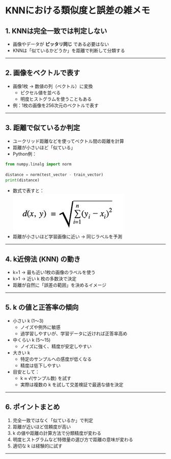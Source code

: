 # KNNにおける類似度と誤差の雑メモ

## 1. KNNは完全一致では判定しない
- 画像やデータが **ピッタリ同じ** である必要はない
- KNNは「似ているかどうか」を距離で判断して分類する

---

## 2. 画像をベクトルで表す
- 画像1枚 → 数値の列（ベクトル）に変換
  - ピクセル値を並べる
  - 明度ヒストグラムを使うこともある
- 例：1枚の画像を256次元のベクトルで表す

---

## 3. 距離で似ているか判定
- ユークリッド距離などを使ってベクトル間の距離を計算
- 距離が小さいほど「似ている」
- Python例：
```python
from numpy.linalg import norm

distance = norm(test_vector - train_vector)
print(distance)
```
- 数式で表すと：<br>
![説明](https://github.com/n-masashi/study_notes/blob/main/images/euclidean-distance.png)
- 距離が小さいほど学習画像に近い → 同じラベルを予測

---

## 4. k近傍法 (KNN) の動き
- k=1 → 最も近い1枚の画像のラベルを使う
- k>1 → 近い k 枚の多数決で決定
- 距離が自然に「誤差の範囲」を決めるイメージ

---

## 5. k の値と正答率の傾向
- 小さい k (1〜3)
  - ノイズや例外に敏感
  - 過学習しやすいが、学習データに近ければ正答率高め
- 中くらい k (5〜15)
  - ノイズに強く、精度が安定しやすい
- 大きい k
  - 特定のサンプルへの感度が低くなる
  - 精度は低下しやすい
- 目安として：
  - k ≈ √(サンプル数) を試す
  - 実際は複数の k を試して交差検証で最適な値を決定

---

## 6. ポイントまとめ
1. 完全一致ではなく「似ているか」で判定
2. 距離が近いほど信頼度が高い
3. k の値や距離の計算方法で分類精度が変わる
4. 明度ヒストグラムなど特徴量の選び方で距離の意味が変わる
5. 適切な k は経験的に試す

---
